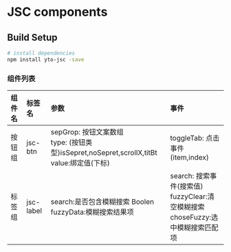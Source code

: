 # JSC components

## Build Setup

``` bash
# install dependencies
npm install yto-jsc -save
```

### 组件列表

| 组件名    | 标签名     | 参数        | 事件       |
| :--------| :-----------| :----------| :---------|
| 按钮组   | jsc-btn     | sepGrop: 按钮文案数组 <br> type: (按钮类型)isSepret,noSepret,scrollX,titBt <br> value:绑定值(下标) | toggleTab: 点击事件(item,index) |
| 标签组   | jsc-label   | search:是否包含模糊搜索 Boolen <br> fuzzyData:模糊搜索结果项 | search: 搜索事件(搜索值)<br> fuzzyClear:清空模糊搜索 <br> choseFuzzy:选中模糊搜索匹配项 |
